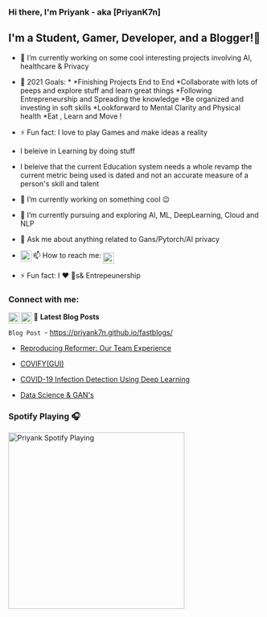 ### Hi there, I'm Priyank  - aka [PriyanK7n]
## I'm a Student, Gamer, Developer, and a Blogger!👋

- 🔭 I’m currently working on some cool interesting projects involving AI, healthcare & Privacy  
- 🥅 2021 Goals: *
                 *Finishing Projects End to End
                 *Collaborate with lots of peeps and explore stuff and learn great things
                 *Following Entrepreneurship and Spreading the knowledge
                 *Be organized and investing in soft skills 
                 *Lookforward to  Mental Clarity and Physical health
                 *Eat , Learn and Move !

- ⚡ Fun fact: I love to play Games and make ideas a reality 
- I beleive in Learning by doing stuff
- I beleive that the current Education system needs a whole revamp the current metric being used is dated and not an accurate measure of a person's skill and talent
- 🔭 I’m currently working on something cool :wink:
- 🌱 I’m currently pursuing and exploring  AI, ML, DeepLearning, Cloud and NLP
- 💬 Ask me about anything related to Gans/Pytorch/AI privacy
- 📫 How to reach me: 
[<img align="middle" alt="PriyanK7n | Twitter" width="22px" src="https://cdn.jsdelivr.net/npm/simple-icons@v3/icons/twitter.svg" />][twitter]
[<img align="left" alt="PriyanK7n | LinkedIn" width="22px" src="https://cdn.jsdelivr.net/npm/simple-icons@v3/icons/linkedin.svg" />][linkedin]


- ⚡ Fun fact: I :heart: :dog:s& Entrepeunership
 
### Connect with me:             

[<img align="left" alt="PriyanK7n | Twitter" width="22px" src="https://cdn.jsdelivr.net/npm/simple-icons@v3/icons/twitter.svg" />][twitter]
[<img align="left" alt="PriyanK7n | LinkedIn" width="22px" src="https://cdn.jsdelivr.net/npm/simple-icons@v3/icons/linkedin.svg" />][linkedin]

[MyBlog]: https://priyank7n.github.io/fastblogs/
[twitter]: https://twitter.com/PriyanK_7n
[youtube]: https://www.youtube.com/channel/UCB57bZrN3qlNyqaA_g-ML6g 
[linkedin]:https://www.linkedin.com/in/priyank-n-707019195

📕 **Latest Blog Posts**

<!-- BLOG-POST-LIST:START -->
```Blog Post ```- https://priyank7n.github.io/fastblogs/

- [Reproducing Reformer: Our Team Experience](https://priyank7n.github.io/fastblogs/nlp/reformer/transformers/language-modelling/2021/02/16/reformer-reproducibility-challenge.html)		
 	
 - [COVIFY(GUI)](https://priyank7n.github.io/fastblogs/2021/01/20/Covify-GUI.html)	
 
 - [COVID-19 Infection Detection Using Deep Learning](https://priyank7n.github.io/fastblogs/fastai/2021/01/23/covify-code.html)	

 - [Data Science & GAN's](https://priyank7n.github.io/fastblogs/pytorch/2020/09/28/Data-Science-Gans.html)		
 <!-- BLOG-POST-LIST:END -->



### Spotify Playing 🎧

[<img src="https://now-playing-codestackr.vercel.app/api/spotify-playing" alt="Priyank Spotify Playing" width="350" />](https://open.spotify.com/user/swyqyimdc12jajde4vpwd2x1b)







